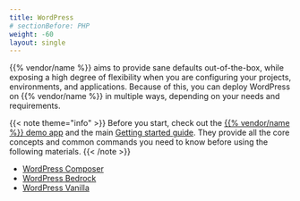 ```yaml
---
title: WordPress
# sectionBefore: PHP
weight: -60
layout: single
---
```


{{% vendor/name %}} aims to provide sane defaults out-of-the-box, while exposing a high degree of flexibility when you are configuring your projects, environments, and applications.
Because of this, you can deploy WordPress on {{% vendor/name %}} in multiple ways, depending on your needs and requirements.

{{< note theme="info" >}}
Before you start, check out the [{{% vendor/name %}} demo app](https://console.upsun.com/projects/create-project) and the main [Getting started guide](/get-started/here).
They provide all the core concepts and common commands you need to know before using the following materials.
{{< /note >}}

 - [WordPress Composer](/get-started/stacks/wordpress/composer.md)
 - [WordPress Bedrock](/get-started/stacks/wordpress/bedrock.md)
 - [WordPress Vanilla](/get-started/stacks/wordpress/vanilla.md)
